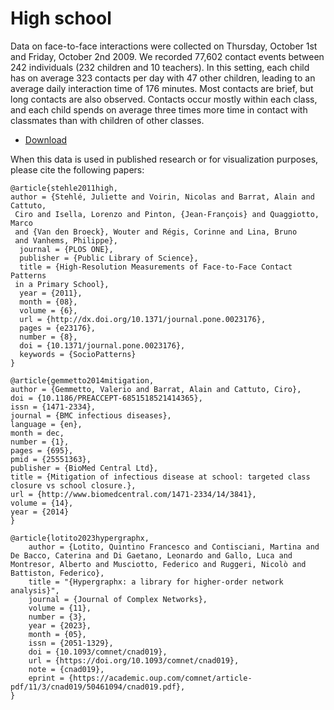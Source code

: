 # High school

Data on face-to-face interactions were collected on Thursday, October 1st and Friday, October 2nd 2009. We recorded 77,602 contact events between 242 individuals (232 children and 10 teachers). In this setting, each child has on average 323 contacts per day with 47 other children, leading to an average daily interaction time of 176 minutes. Most contacts are brief, but long contacts are also observed. Contacts occur mostly within each class, and each child spends on average three times more time in contact with classmates than with children of other classes.

* [Download](https://drive.google.com/file/d/1KDNIQSY-3Dk1lHLodCY17ovBiOKHHwtQ/view?usp=sharing)

When this data is used in published research or for visualization purposes, please cite the following papers:

```
@article{stehle2011high,
author = {Stehlé, Juliette and Voirin, Nicolas and Barrat, Alain and Cattuto,
 Ciro and Isella, Lorenzo and Pinton, {Jean-François} and Quaggiotto, Marco
 and {Van den Broeck}, Wouter and Régis, Corinne and Lina, Bruno
 and Vanhems, Philippe},
  journal = {PLOS ONE},
  publisher = {Public Library of Science},
  title = {High-Resolution Measurements of Face-to-Face Contact Patterns
 in a Primary School},
  year = {2011},
  month = {08},
  volume = {6},
  url = {http://dx.doi.org/10.1371/journal.pone.0023176},
  pages = {e23176},
  number = {8},
  doi = {10.1371/journal.pone.0023176},
  keywords = {SocioPatterns}
}

@article{gemmetto2014mitigation,
author = {Gemmetto, Valerio and Barrat, Alain and Cattuto, Ciro},
doi = {10.1186/PREACCEPT-6851518521414365},
issn = {1471-2334},
journal = {BMC infectious diseases},
language = {en},
month = dec,
number = {1},
pages = {695},
pmid = {25551363},
publisher = {BioMed Central Ltd},
title = {Mitigation of infectious disease at school: targeted class closure vs school closure.},
url = {http://www.biomedcentral.com/1471-2334/14/3841},
volume = {14},
year = {2014}
}

@article{lotito2023hypergraphx,
    author = {Lotito, Quintino Francesco and Contisciani, Martina and De Bacco, Caterina and Di Gaetano, Leonardo and Gallo, Luca and Montresor, Alberto and Musciotto, Federico and Ruggeri, Nicolò and Battiston, Federico},
    title = "{Hypergraphx: a library for higher-order network analysis}",
    journal = {Journal of Complex Networks},
    volume = {11},
    number = {3},
    year = {2023},
    month = {05},
    issn = {2051-1329},
    doi = {10.1093/comnet/cnad019},
    url = {https://doi.org/10.1093/comnet/cnad019},
    note = {cnad019},
    eprint = {https://academic.oup.com/comnet/article-pdf/11/3/cnad019/50461094/cnad019.pdf},
}
```
